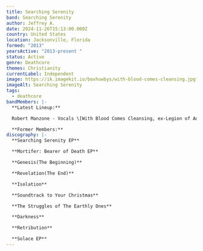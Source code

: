 ```yaml
---
title: Searching Serenity
band: Searching Serenity
author: Jeffrey A.
date: 2024-11-26T15:13:00.000Z
country: United States
location: Jacksonville, Florida
formed: "2013"
yearsActive: "2013-present "
status: Active
genre: Deathcore
themes: Christianity
currentLabel: Independent
image: https://ik.imagekit.io/boxhuwbys/with-blood-comes-cleansing.jpg?updatedAt=1732659319463
imageAlt: Searching Serenity
tags:
  - deathcore
bandMembers: |-
  **Latest Lineup:**

  Robert Manzone - Vocals \[With Blood Comes Cleansing, ex-Legion of Adonai]

  **Former Members:**
discography: |-
  **Searching Serenity EP**

  **Mortifer: Bearer of Death EP**

  **Genesis(The Beginning)**

  **Revelation(The End)**

  **Isolation**

  **Soundtrack to Your Christmas**

  **The Struggles of The Earthly Ones**

  **Darkness**

  **Retribution**

  **Solace EP**
---
```

